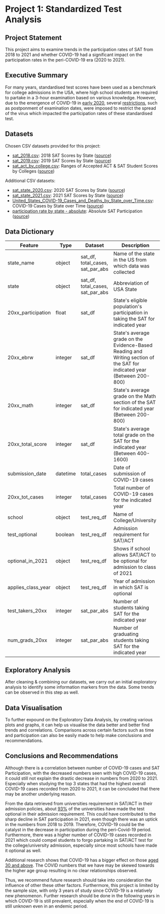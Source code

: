 # Project 1: Standardized Test Analysis


## Project Statement

This project aims to examine trends in the participation rates of SAT from 2018 to 2021 and whether COVID-19 had a significant impact on the participation rates in the peri-COVID-19 era (2020 to 2021).

## Executive Summary

For many years, standardised test scores have been used as a benchmark for college admissions in the USA, where high school students are required to partake in a 3-hour examination based on various knowledge. However, due to the emergence of COVID-19 in [early 2020](https://pubmed.ncbi.nlm.nih.gov/32191675/), several [restrictions](https://blogs.worldbank.org/education/high-stakes-school-exams-during-covid-19-coronavirus-what-best-approach), such as postponment of examination dates, were imposed to restrict the spread of the virus which impacted the participation rates of these standardised test. 

## Datasets

Chosen CSV datasets provided for this project:
* [sat_2018.csv](https://git.generalassemb.ly/wafirhidayat/projects/blob/master/project_1/data/sat_2018.csv): 2018 SAT Scores by State ([source](https://reports.collegeboard.org/media/pdf/2020-total-group-sat-suite-assessments-annual-report.pdf))
* [sat_2019.csv](https://git.generalassemb.ly/wafirhidayat/projects/blob/master/project_1/data/sat_2019.csv): 2019 SAT Scores by State ([source](https://reports.collegeboard.org/media/2022-04/2021-total-group-sat-suite-of-assessments-annual-report%20%281%29.pdf))
* [sat_act_by_college.csv](https://git.generalassemb.ly/wafirhidayat/projects/blob/master/project_1/data/sat_2019_by_intended_college_major.csv): Ranges of Accepted ACT & SAT Student Scores by Colleges ([source](https://www.compassprep.com/college-profiles/))

Additional CSV datasets:
* [sat_state_2020.csv](https://git.generalassemb.ly/wafirhidayat/projects/blob/master/project_1/data/sat_state_2020.csv): 2020 SAT Scores by State ([source](https://blog.prepscholar.com/what-is-the-average-sat-score))
* [sat_state_2021.csv](https://git.generalassemb.ly/wafirhidayat/projects/blob/master/project_1/data/sat_state_2021.csv): 2021 SAT Scores by State ([source](https://soflotutors.com/blog/sat-scores-by-state/))
* [United_States_COVID-19_Cases_and_Deaths_by_State_over_Time.csv](https://git.generalassemb.ly/wafirhidayat/projects/blob/master/project_1/data/United_States_COVID-19_Cases_and_Deaths_by_State_over_Time.csv): COVID-19 Cases by State over Time ([source](https://data.cdc.gov/Case-Surveillance/United-States-COVID-19-Cases-and-Deaths-by-State-o/9mfq-cb36/data))
* [participation rate by state - absolute](https://git.generalassemb.ly/wafirhidayat/projects/blob/master/project_1/data/United_States_COVID-19_Cases_and_Deaths_by_State_over_Time.csv): Absolute SAT Participation ([source](https://reports.collegeboard.org/sat-suite-program-results))

## Data Dictionary
|Feature|Type|Dataset|Description|
|---|---|---|---|
|state_name|object|sat_df, total_cases, sat_par_abs|Name of the state in the US from which data was collected|
|state|object|sat_df, total_cases, sat_par_abs|Abbreviation of USA State|
|20xx_participation|float|sat_df|State's eligible population's participation in taking the SAT for indicated year |
|20xx_ebrw|integer|sat_df|State's average grade on the Evidence-Based Reading and Writing section of the SAT for indicated year  (Between 200-800)|
|20xx_math|integer|sat_df|State's average grade on the Math section of the SAT for indicated year  (Between 200-800)
|20xx_total_score|integer|sat_df|State's average total grade on the SAT for the indicated year (Between 400-1600)|
|submission_date|datetime|total_cases|Date of submission of COVID-19 cases|
|20xx_tot_cases|integer|total_cases|Total number of COVID-19 cases for the indicated year|
|school|object|test_req_df|Name of College/University|
|test_optional|boolean|test_req_df|Admission requirement for SAT/ACT|
|optional_in_2021|object|test_req_df|Shows if school allows SAT/ACT to be optional for admission to class of 2021|
|applies_class_year|object|test_req_df|Year of admission in which SAT is optional|
|test_takers_20xx|integer|sat_par_abs|Number of students taking SAT for the indicated year|
|num_grads_20xx|integer|sat_par_abs|Number of graduating students taking SAT for the indicated year|


## Exploratory Analysis 
After cleaning & combining our datasets, we carry out an initial exploratory analysis to identify some information markers from the data. Some trends can be observed in this step as well. 

## Data Visualisation
To further expound on the Exploratory Data Analysis, by creating various plots and graphs, it can help us visualise the data better and better find trends and correlations. Comparisons across certain factors such as time and participation can also be easily made to help make conclusions and recommendations.

## Conclusions and Recommendations
Although there is a correlation between number of COVID-19 cases and SAT Participation, with the decreased numbers seen with high COVID-19 cases, it could still not explain the drastic decrease in numbers from 2020 to 2021. Especially when studying the top 3 states that had the highest overall COVID-19 cases recorded from 2020 to 2021, it can be concluded that there may be another underlying reason.

From the data retrieved from universities requirement in SAT/ACT in their admission policies, about [93%](#Other-Factor(s)-That-Could-Affect-Participation-Rate) of the universities have made the test optional in their admission requirement. This could have contributed to the sharp decline in SAT participation in 2021, even though there was an uptick in the numbers from 2018 to 2019. Therefore, COVID-19 could be the catalyst in the decrease in participation during the peri-Covid-19 period. Furthermore, there was a higher number of COVID-19 cases recorded in 2021 which could compel students to forgo partaking in SAT/ACT test for the college/university admission, especially since most schools have made it optional as well.

Additional research shows that COVID-19 has a bigger effect on those [aged 30 and above](https://www.cdc.gov/coronavirus/2019-ncov/covid-data/investigations-discovery/hospitalization-death-by-age.html). The COVID numbers that we have may be skewed towards the higher age group resulting in no clear relationships observed.

Thus, we recommend future research should take into consideration the influence of other these other factors. Furthermore, this project is limited by the sample size, with only 3 years of study since COVID-19 is a relatively new phenomenon. Further research should be done in the following years in which COVID-19 is still prevalent, especially when the end of COVID-19 is still unknown even in an endemic period.